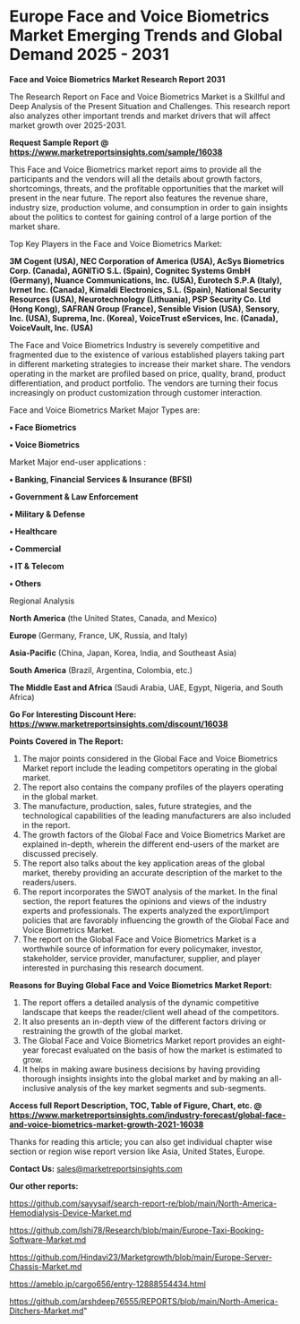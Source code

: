 # Europe Face and Voice Biometrics Market Emerging Trends and Global Demand 2025 - 2031

<strong>Face and Voice Biometrics Market Research Report 2031</strong>

The Research Report on Face and Voice Biometrics Market is a Skillful and Deep Analysis of the Present Situation and Challenges. This research report also analyzes other important trends and market drivers that will affect market growth over 2025-2031.

<strong>Request Sample Report @ <a href=https://www.marketreportsinsights.com/sample/16038>https://www.marketreportsinsights.com/sample/16038</a></strong>

This Face and Voice Biometrics market report aims to provide all the participants and the vendors will all the details about growth factors, shortcomings, threats, and the profitable opportunities that the market will present in the near future. The report also features the revenue share, industry size, production volume, and consumption in order to gain insights about the politics to contest for gaining control of a large portion of the market share.

Top Key Players in the Face and Voice Biometrics Market:

<strong>3M Cogent (USA), NEC Corporation of America (USA), AcSys Biometrics Corp. (Canada), AGNITiO S.L. (Spain), Cognitec Systems GmbH (Germany), Nuance Communications, Inc. (USA), Eurotech S.P.A (Italy), Ivrnet Inc. (Canada), Kimaldi Electronics, S.L. (Spain), National Security Resources (USA), Neurotechnology (Lithuania), PSP Security Co. Ltd (Hong Kong), SAFRAN Group (France), Sensible Vision (USA), Sensory, Inc. (USA), Suprema, Inc. (Korea), VoiceTrust eServices, Inc. (Canada), VoiceVault, Inc. (USA)</strong>

The Face and Voice Biometrics Industry is severely competitive and fragmented due to the existence of various established players taking part in different marketing strategies to increase their market share. The vendors operating in the market are profiled based on price, quality, brand, product differentiation, and product portfolio. The vendors are turning their focus increasingly on product customization through customer interaction.

Face and Voice Biometrics Market Major Types are:

<strong>• Face Biometrics

• Voice Biometrics</strong>

Market Major end-user applications :

<strong>• Banking, Financial Services & Insurance (BFSI)

• Government & Law Enforcement

• Military & Defense

• Healthcare

• Commercial

• IT & Telecom

• Others</strong>

Regional Analysis

</u><strong><b>North America</b></strong> (the United States, Canada, and Mexico)

<strong><b>Europe </b></strong>(Germany, France, UK, Russia, and Italy)

<strong><b>Asia-Pacific</b></strong> (China, Japan, Korea, India, and Southeast Asia)

<strong><b>South America</b></strong> (Brazil, Argentina, Colombia, etc.)

<strong><b>The Middle East and Africa</b></strong> (Saudi Arabia, UAE, Egypt, Nigeria, and South Africa)

<strong>Go For Interesting Discount Here: <a href=https://www.marketreportsinsights.com/discount/16038>https://www.marketreportsinsights.com/discount/16038</a></strong>

<strong>Points Covered in The Report:</strong>
<ol>
  <li>The major points considered in the Global Face and Voice Biometrics Market report include the leading competitors operating in the global market.</li>
  <li>The report also contains the company profiles of the players operating in the global market.</li>
  <li>The manufacture, production, sales, future strategies, and the technological capabilities of the leading manufacturers are also included in the report.</li>
  <li>The growth factors of the Global Face and Voice Biometrics Market are explained in-depth, wherein the different end-users of the market are discussed precisely.</li>
  <li>The report also talks about the key application areas of the global market, thereby providing an accurate description of the market to the readers/users.</li>
  <li>The report incorporates the SWOT analysis of the market. In the final section, the report features the opinions and views of the industry experts and professionals. The experts analyzed the export/import policies that are favorably influencing the growth of the Global Face and Voice Biometrics Market.</li>
  <li>The report on the Global Face and Voice Biometrics Market is a worthwhile source of information for every policymaker, investor, stakeholder, service provider, manufacturer, supplier, and player interested in purchasing this research document.</li>
</ol>
<strong>Reasons for Buying Global Face and Voice Biometrics Market Report:</strong>

<ol>
  <li>The report offers a detailed analysis of the dynamic competitive landscape that keeps the reader/client well ahead of the competitors.</li>
  <li>It also presents an in-depth view of the different factors driving or restraining the growth of the global market.</li>
  <li>The Global Face and Voice Biometrics Market report provides an eight-year forecast evaluated on the basis of how the market is estimated to grow.</li>
  <li>It helps in making aware business decisions by having providing thorough insights insights into the global market and by making an all-inclusive analysis of the key market segments and sub-segments.</li>
</ol>
<strong>Access full Report Description, TOC, Table of Figure, Chart, etc. @ <a href=https://www.marketreportsinsights.com/industry-forecast/global-face-and-voice-biometrics-market-growth-2021-16038>https://www.marketreportsinsights.com/industry-forecast/global-face-and-voice-biometrics-market-growth-2021-16038</a></strong>


Thanks for reading this article; you can also get individual chapter wise section or region wise report version like Asia, United States, Europe.

<strong>Contact Us:</strong>
sales@marketreportsinsights.com

<strong>Our other reports:</strong>

<a href=https://github.com/sayysaif/search-report-re/blob/main/North-America-Hemodialysis-Device-Market.md>https://github.com/sayysaif/search-report-re/blob/main/North-America-Hemodialysis-Device-Market.md</a>

<a href=https://github.com/Ishi78/Research/blob/main/Europe-Taxi-Booking-Software-Market.md>https://github.com/Ishi78/Research/blob/main/Europe-Taxi-Booking-Software-Market.md</a>

<a href=https://github.com/Hindavi23/Marketgrowth/blob/main/Europe-Server-Chassis-Market.md>https://github.com/Hindavi23/Marketgrowth/blob/main/Europe-Server-Chassis-Market.md</a>

<a href=https://ameblo.jp/cargo656/entry-12888554434.html>https://ameblo.jp/cargo656/entry-12888554434.html</a>

<a href=https://github.com/arshdeep76555/REPORTS/blob/main/North-America-Ditchers-Market.md>https://github.com/arshdeep76555/REPORTS/blob/main/North-America-Ditchers-Market.md</a>"
